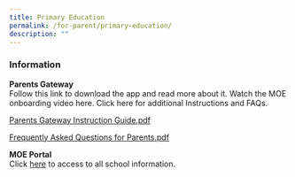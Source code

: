 ```yaml
---
title: Primary Education
permalink: /for-parent/primary-education/
description: ""
---
```

### **Information**
**Parents Gateway**
<br>Follow this link to download the app and read more about it. Watch the MOE onboarding video here. Click here for additional Instructions and FAQs.


[Parents Gateway Instruction Guide.pdf ](/files/Parents%20Gateway%20Instruction%20Guide.pdf)

[Frequently Asked Questions for Parents.pdf ](/files/Frequently%20Asked%20Questions%20for%20Parents.pdf)

**MOE Portal**
<br>Click [here](https://www.moe.gov.sg/) to access to all school information.
